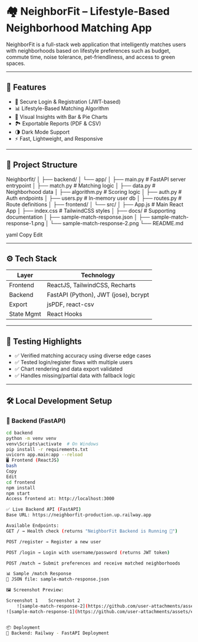 # 🏘️ NeighborFit – Lifestyle-Based Neighborhood Matching App

NeighborFit is a full-stack web application that intelligently matches users with neighborhoods based on lifestyle preferences such as budget, commute time, noise tolerance, pet-friendliness, and access to green spaces.

---

## 🚀 Features

- 🔐 Secure Login & Registration (JWT-based)
- 📊 Lifestyle-Based Matching Algorithm
- 📍 Visual Insights with Bar & Pie Charts
- 🏞️ Exportable Reports (PDF & CSV)
- 🌗 Dark Mode Support
- ⚡ Fast, Lightweight, and Responsive

---

## 📁 Project Structure

Neighborfit/
│
├── backend/
│ └── app/
│ ├── main.py # FastAPI server entrypoint
│ ├── match.py # Matching logic
│ ├── data.py # Neighborhood data
│ ├── algorithm.py # Scoring logic
│ ├── auth.py # Auth endpoints
│ ├── users.py # In-memory user db
│ ├── routes.py # Route definitions
│
├── frontend/
│ └── src/
│ ├── App.js # Main React App
│ ├── index.css # TailwindCSS styles
│
├── docs/ # Supporting documentation
│ ├── sample-match-response.json
│ ├── sample-match-response-1.png
│ └── sample-match-response-2.png
└── README.md

yaml
Copy
Edit

---

## ⚙️ Tech Stack

| Layer      | Technology                        |
|------------|-----------------------------------|
| Frontend   | ReactJS, TailwindCSS, Recharts    |
| Backend    | FastAPI (Python), JWT (jose), bcrypt |
| Export     | jsPDF, react-csv                  |
| State Mgmt | React Hooks                       |

---

## 🧪 Testing Highlights

- ✅ Verified matching accuracy using diverse edge cases
- ✅ Tested login/register flows with multiple users
- ✅ Chart rendering and data export validated
- ✅ Handles missing/partial data with fallback logic

---

## 🛠️ Local Development Setup

### 🔧 Backend (FastAPI)

```bash
cd backend
python -m venv venv
venv\Scripts\activate  # On Windows
pip install -r requirements.txt
uvicorn app.main:app --reload
🖥️ Frontend (ReactJS)
bash
Copy
Edit
cd frontend
npm install
npm start
Access frontend at: http://localhost:3000

✅ Live Backend API (FastAPI)
Base URL: https://neighborfit-production.up.railway.app

Available Endpoints:
GET / → Health check (returns "NeighborFit Backend is Running 🚀")

POST /register → Register a new user

POST /login → Login with username/password (returns JWT token)

POST /match → Submit preferences and receive matched neighborhoods

📊 Sample /match Response
📁 JSON file: sample-match-response.json

🖼️ Screenshot Preview:

Screenshot 1	Screenshot 2
	![sample-match-response-2](https://github.com/user-attachments/assets/336a2bc7-7a2d-44a9-9554-265230e06903)
![sample-match-response-1](https://github.com/user-attachments/assets/ebca3c11-3264-41c9-9d0d-89ff559a0c4b)


📦 Deployment
🔧 Backend: Railway - FastAPI Deployment
